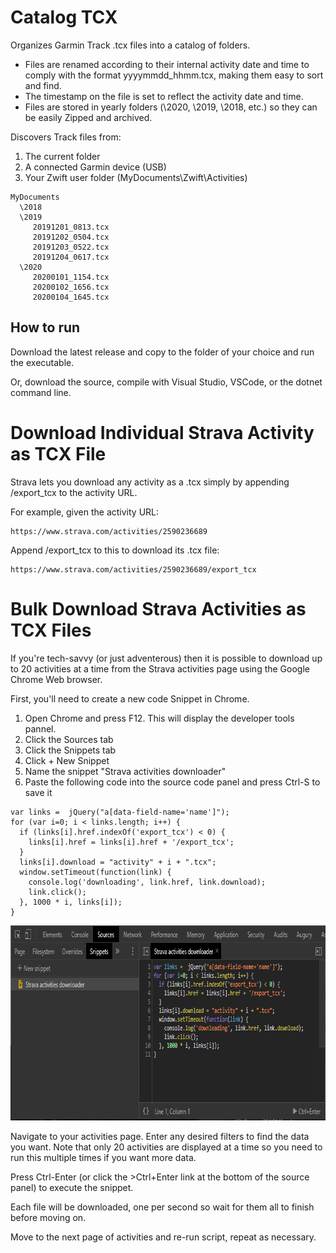 
<h1>Catalog TCX</h1>

Organizes Garmin Track .tcx files into a catalog of folders.

* Files are renamed according to their internal activity date and time to comply with the format yyyymmdd_hhmm.tcx, making them easy to sort and find.
* The timestamp on the file is set to reflect the activity date and time.
* Files are stored in yearly folders (\2020, \2019, \2018, etc.) so they can be easily Zipped and archived.

Discovers Track files from:

1. The current folder
1. A connected Garmin device (USB)
1. Your Zwift user folder (MyDocuments\Zwift\Activities)

```
MyDocuments
  \2018
  \2019
     20191201_0813.tcx
     20191202_0504.tcx
     20191203_0522.tcx
     20191204_0617.tcx
  \2020
     20200101_1154.tcx
     20200102_1656.tcx
     20200104_1645.tcx
```

<h2>How to run</h2>

Download the latest release and copy to the folder of your choice and run the executable.

Or, download the source, compile with Visual Studio, VSCode, or the dotnet command line.

<h1>Download Individual Strava Activity as TCX File</h1>

Strava lets you download any activity as a .tcx simply by appending /export_tcx to the activity URL.

For example, given the activity URL:

    https://www.strava.com/activities/2590236689

Append /export_tcx to this to download its .tcx file:

    https://www.strava.com/activities/2590236689/export_tcx

<h1>Bulk Download Strava Activities as TCX Files</h1>

If you're tech-savvy (or just adventerous) then it is possible to download up to 20 activities at a time from the Strava activities page using the Google Chrome Web browser.

First, you'll need to create a new code Snippet in Chrome. 

1. Open Chrome and press F12. This will display the developer tools pannel.
2. Click the Sources tab
3. Click the Snippets tab
4. Click + New Snippet
5. Name the snippet "Strava activities downloader"
6. Paste the following code into the source code panel and press Ctrl-S to save it
```
var links =  jQuery("a[data-field-name='name']");
for (var i=0; i < links.length; i++) {
  if (links[i].href.indexOf('export_tcx') < 0) {
    links[i].href = links[i].href + '/export_tcx';
  }
  links[i].download = "activity" + i + ".tcx";
  window.setTimeout(function(link) {
    console.log('downloading', link.href, link.download);
    link.click();
  }, 1000 * i, links[i]);
}
```
<img src="assets/chrome-snippet.png" width="790" height="312"/>

Navigate to your activities page. Enter any desired filters to find the data you want. Note that only 20 activities are displayed at a time so you need to run this multiple times if you want more data.

Press Ctrl-Enter (or click the >Ctrl+Enter link at the bottom of the source panel) to execute the snippet.

Each file will be downloaded, one per second so wait for them all to finish before moving on.

Move to the next page of activities and re-run script, repeat as necessary.
